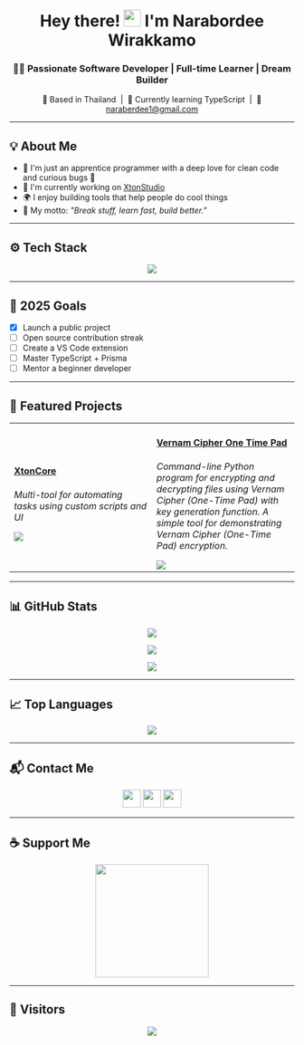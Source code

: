 <h1 align="center">
  Hey there! <img src="https://user-images.githubusercontent.com/18350557/176309783-0785949b-9127-417c-8b55-ab5a4333674e.gif" width="30px" />
  I'm Narabordee Wirakkamo
</h1>

<h3 align="center">🧑‍💻 Passionate Software Developer | Full-time Learner | Dream Builder</h3>

<p align="center">
  📍 Based in Thailand &nbsp;|&nbsp; 🧠 Currently learning TypeScript &nbsp;|&nbsp; 💌 <a href="mailto:naraberdee1@gmail.com">naraberdee1@gmail.com</a>
</p>

---

## 💡 About Me

- 🌱 I'm just an apprentice programmer with a deep love for clean code and curious bugs 🐞
- 🚀 I'm currently working on [XtonStudio](https://xtonstudio.xyz/)
- 🌍 I enjoy building tools that help people do cool things
- 🎯 My motto: *"Break stuff, learn fast, build better."*

---

## ⚙️ Tech Stack

<p align="center">
  <img src="https://skillicons.dev/icons?i=html,css,js,ts,react,nextjs,tailwind,nodejs,prisma,python,git,github,vscode&theme=dark" />
</p>

---

## 🎯 2025 Goals

- [x] Launch a public project
- [ ] Open source contribution streak
- [ ] Create a VS Code extension
- [ ] Master TypeScript + Prisma
- [ ] Mentor a beginner developer

---

## 💼 Featured Projects

<table>
  <tr>
    <td width="50%">
      <h4><a href="https://github.com/NongTham/XtonCore">XtonCore</a></h4>
      <p><em>Multi-tool for automating tasks using custom scripts and UI</em></p>
      <a href="https://github.com/NongTham/XtonCore">
        <img src="https://github-readme-stats.vercel.app/api/pin/?username=NongTham&repo=XtonBot&title_color=0891b2&text_color=ffffff&icon_color=0891b2&bg_color=1c1917&hide_border=true" />
      </a>
    </td>
    <td width="50%">
      <h4><a href="https://github.com/NongTham/Vernam-Cipher-One-Time-Pad-">Vernam Cipher One Time Pad</a></h4>
      <p><em>Command-line Python program for encrypting and decrypting files using Vernam Cipher (One-Time Pad) with key generation function. A simple tool for demonstrating Vernam Cipher (One-Time Pad) encryption.</em></p>
      <img src="https://github-readme-stats.vercel.app/api/pin/?username=NongTham&repo=Vernam-Cipher-One-Time-Pad-&title_color=0891b2&text_color=ffffff&icon_color=0891b2&bg_color=1c1917&hide_border=true" />
    </td>
  </tr>
</table>

---

## 📊 GitHub Stats

<p align="center">
  <img src="https://github-readme-stats.vercel.app/api?username=NongTham&show_icons=true&count_private=true&title_color=0891b2&text_color=ffffff&icon_color=0891b2&bg_color=1c1917&hide_border=true" />
</p>

<p align="center">
  <img src="https://github-readme-streak-stats.herokuapp.com/?user=NongTham&stroke=ffffff&background=1c1917&ring=0891b2&fire=0891b2&currStreakNum=ffffff&currStreakLabel=0891b2&sideNums=ffffff&sideLabels=ffffff&dates=ffffff&hide_border=true" />
</p>

<p align="center">
  <img src="https://github-readme-activity-graph.cyclic.app/graph?username=NongTham&bg_color=1c1917&color=ffffff&line=0891b2&point=ffffff&area=true&hide_border=true" />
</p>

---

## 📈 Top Languages

<p align="center">
  <img src="https://github-readme-stats.vercel.app/api/top-langs/?username=NongTham&layout=compact&langs_count=10&title_color=0891b2&text_color=ffffff&icon_color=0891b2&bg_color=1c1917&hide_border=true" />
</p>

---

## 📬 Contact Me

<p align="center">
  <a href="https://www.facebook.com/kong.art.5648"><img src="https://raw.githubusercontent.com/danielcranney/readme-generator/main/public/icons/socials/facebook.svg" width="32" /></a>
  <a href="https://github.com/NongTham"><img src="https://raw.githubusercontent.com/danielcranney/readme-generator/main/public/icons/socials/github.svg" width="32" /></a>
  <a href="http://www.instagram.com/tham.nrbd_x"><img src="https://raw.githubusercontent.com/danielcranney/readme-generator/main/public/icons/socials/instagram.svg" width="32" /></a>
</p>

---

## ☕ Support Me

<p align="center">
  <a href="https://www.buymeacoffee.com/naraberdee">
    <img src="https://cdn.buymeacoffee.com/buttons/v2/default-yellow.png" width="200" />
  </a>
</p>

---

## 👀 Visitors

<p align="center">
  <img src="https://komarev.com/ghpvc/?username=NongTham&style=flat-square&color=0891b2" />
</p>
